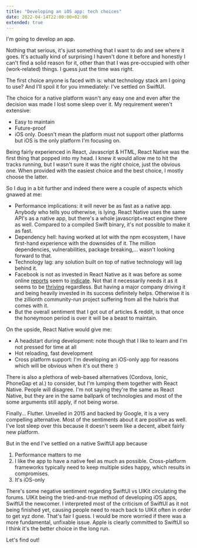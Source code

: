 ```yaml
---
title: "Developing an iOS app: tech choices"
date: 2022-04-14T22:00:00+02:00
extended: true
---
```


I'm going to develop an app. 

Nothing that serious, it's just something that I want to do and see where it goes. It's actually kind of surprising I haven't done it before and honestly I can't find a solid reason for it, other than that I was pre-occupied with other (work-related) things. I guess just the time was right. 

The first choice anyone is faced with is: what technology stack am I going to use? And I'll spoil it for you immediately: I've settled on SwiftUI. 

<!--more-->
The choice for a native platform wasn't any easy one and even after the decision was made I lost some sleep over it.
My requirement weren't extensive:

* Easy to maintain
* Future-proof
* iOS only. Doesn't mean the platform must not support other platforms but iOS is the only platform I'm focusing on.

Being fairly experienced in React, Javascript & HTML, React Native was the first thing that popped into my head. I knew it would allow me to hit the tracks running, but I wasn't sure it was the *right* choice, just the obvious one. When provided with the easiest choice and the best choice, I mostly choose the latter.

So I dug in a bit further and indeed there were a couple of aspects which gnawed at me:
* Performance implications: it will never be as fast as a native app. Anybody who tells you otherwise, is lying. React Native uses the same API's as a native app, but there's a whole javascript+react engine there as well. Compared to a compiled Swift binary, it's not possible to make it as fast.
* Dependency hell: having worked at lot with the npm ecosystem, I have first-hand experience with the downsides of it. The million dependencies, vulnerabilities, package breaking,... wasn't looking forward to that.
* Technology lag: any solution built on top of native technology will lag behind it.
* Facebook is not as invested in React Native as it was before as some online [reports](https://onymos.com/whats-the-future-of-react-native-and-why-does-facebook-care/) seem to [indicate](https://medium.com/4devs/could-facebook-to-abandon-the-react-native-5a7e8ec481a8). Not that it necessarily needs it as it seems to be [thriving](https://www.ideamotive.co/blog/state-of-react-native-development) regardless. But having a major company driving it and being heavily invested in its success definitely helps. Otherwise it is the zillionth community-run project suffering from all the hubris that comes with it.
* But the overall sentiment that I got out of articles & reddit, is that once the honeymoon period is over it will be a beast to maintain.

On the upside, React Native would give me:
* A headstart during development: note though that I like to learn and I'm not pressed for time at all
* Hot reloading, fast development
* Cross platform support: I'm developing an iOS-only app for reasons which will be obvious when it's out there :)

There is also a plethora of web-based alternatives (Cordova, Ionic, PhoneGap et al.) to consider, but I'm lumping them together with React Native. People will disagree. I'm not saying they're the same as React Native, but they are in the same ballpark of technologies and most of the some arguments still apply, if not being worse.

Finally... Flutter. Unveiled in 2015 and backed by Google, it is a very compelling alternative. Most of the sentiments about it are positive as well. I've lost sleep over this because it doesn't seem like a decent, albeit fairly new platform.

But in the end I've settled on a native SwiftUI app because 
1. Performance matters to me
2. I like the app to have a native feel as much as possible. Cross-platform frameworks typically need to keep multiple sides happy, which results in compromises.
3. It's iOS-only

There's some negative sentiment regarding SwiftUI vs UIKit circulating the forums. UIKit being the tried-and-true method of developing iOS apps, SwiftUI the newcomer. I interpreted most of the criticism of SwiftUI as it not being finished yet, causing people need to reach back to UIKit often in order to get xyz done. That's fair I guess. I would be more worried if there was a more fundamental, unfixable issue. Apple is clearly committed to SwiftUI so I think it's the better choice in the long run.

Let's find out!
